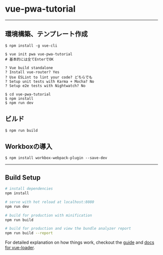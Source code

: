 # vue-pwa-tutorial

---

## 環境構築、テンプレート作成

```
$ npm install -g vue-cli

$ vue init pwa vue-pwa-tutorial
# 基本的には全てEnterでOK

? Vue build standalone 
? Install vue-router? Yes
? Use ESLint to lint your code? どちらでも
? Setup unit tests with Karma + Mocha? No
? Setup e2e tests with Nightwatch? No

$ cd vue-pwa-tutorial
$ npm install
$ npm run dev
```

## ビルド
```
$ npm run build
```

## Workboxの導入
```
$ npm install workbox-webpack-plugin --save-dev
```

---

## Build Setup

``` bash
# install dependencies
npm install

# serve with hot reload at localhost:8080
npm run dev

# build for production with minification
npm run build

# build for production and view the bundle analyzer report
npm run build --report
```

For detailed explanation on how things work, checkout the [guide](http://vuejs-templates.github.io/webpack/) and [docs for vue-loader](http://vuejs.github.io/vue-loader).
